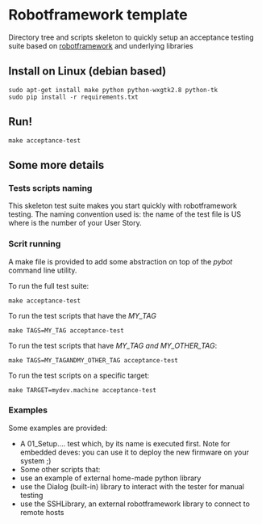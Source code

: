 # Robotframework template

Directory tree and scripts skeleton to quickly setup an acceptance testing suite based on [robotframework](http://www.robotframework.org) and underlying libraries

## Install on Linux (debian based)

    sudo apt-get install make python python-wxgtk2.8 python-tk
    sudo pip install -r requirements.txt

## Run!

    make acceptance-test

## Some more details

### Tests scripts naming

This skeleton test suite makes you start quickly with robotframework testing. The naming convention used is: the name of the test file is US<Number> where <Number> is the number of your User Story.

### Scrit running

A make file is provided to add some abstraction on top of the *pybot* command line utility.

To run the full test suite:

    make acceptance-test
    
To run the test scripts that have the *MY_TAG*

    make TAGS=MY_TAG acceptance-test
    
To run the test scripts that have *MY_TAG* _and_ *MY_OTHER_TAG*:

    make TAGS=MY_TAGANDMY_OTHER_TAG acceptance-test
    
To run the test scripts on a specific target:

    make TARGET=mydev.machine acceptance-test

### Examples

Some examples are provided:

* A 01_Setup.... test which, by its name is executed first. Note for embedded deves: you can use it to deploy the new firmware on your system ;)
* Some other scripts that:
 * use an example of external home-made python library
 * use the Dialog (built-in) library to interact with the tester for manual testing
 * use the SSHLibrary, an external robotframework library to connect to remote hosts
